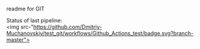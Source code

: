 readme for GIT

Status of last pipeline: <br>
<img src-"https://github.com/Dmitriy-Muchanovskiy/test_git/workflows/Github_Actions_test/badge.svg?branch-master"><br>

